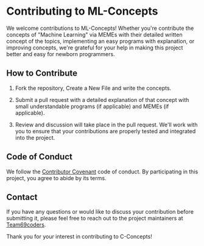 # Contributing to ML-Concepts

We welcome contributions to ML-Concepts! Whether you're contribute the concepts of "Machine Learning" via MEMEs with their detailed written concept of the topics, implementing an easy programs with explanation, or improving concepts, we're grateful for your help in making this project better and easy for newborn programmers.

## How to Contribute

1. Fork the repository, Create a New File and write the concepts.

2. Submit a pull request with a detailed explanation of that concept with small understandable programs (if applicable) and MEMEs (if applicable).

3. Review and discussion will take place in the pull request. We'll work with you to ensure that your contributions are properly tested and integrated into the project.

## Code of Conduct

We follow the [Contributor Covenant](https://www.contributor-covenant.org/version/2/0/code_of_conduct/) code of conduct. By participating in this project, you agree to abide by its terms.

## Contact

If you have any questions or would like to discuss your contribution before submitting it, please feel free to reach out to the project maintainers at [Team69coders](https://github.com/Team69coders).

Thank you for your interest in contributing to C-Concepts!
